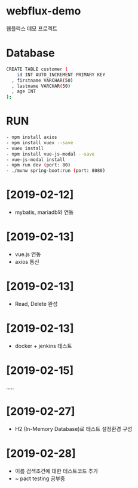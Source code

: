 # webflux-demo
웹플럭스 데모 프로젝트

# Database
``` bash
CREATE TABLE customer (
    id INT AUTO_INCREMENT PRIMARY KEY
  , firstname VARCHAR(50)
  , lastname VARCHAR(50)
  , age INT
);
```

# RUN
``` bash
- npm install axios
- npm install vuex --save
- vuex install
- npm install vue-js-modal --save
- vue-js-modal install
- npm run dev (port: 80)
- ./mvnw spring-boot:run (port: 8080)
```

# [2019-02-12]
- mybatis, mariadb와 연동

# [2019-02-13]
- vue.js 연동
- axios 통신

# [2019-02-13]
- Read, Delete 완성

# [2019-02-13]
- docker + jenkins 테스트

# [2019-02-15]

.....

# [2019-02-27]
- H2 (In-Memory Database)로 테스트 설정환경 구성

# [2019-02-28]
- 이름 검색조건에 대한 테스트코드 추가
- ~ pact testing 공부중
